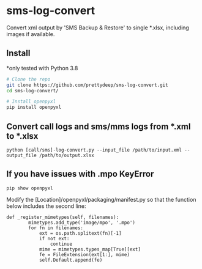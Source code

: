 # sms-log-convert
Convert xml output by 'SMS Backup & Restore' to single *.xlsx, including images if available.

## Install

*only tested with Python 3.8

```bash
# Clone the repo
git clone https://github.com/prettydeep/sms-log-convert.git
cd sms-log-convert/

# Install openpyxl
pip install openpyxl
```

## Convert call logs and sms/mms logs from *.xml to *.xlsx

```
python [call/sms]-log-convert.py --input_file /path/to/input.xml --output_file /path/to/output.xlsx
```

## If you have issues with .mpo KeyError
```
pip show openpyxl
```
Modify the [Location]/openpyxl/packaging/manifest.py so that the function below includes the second line:
```
def _register_mimetypes(self, filenames):
        mimetypes.add_type('image/mpo', '.mpo')
        for fn in filenames:
            ext = os.path.splitext(fn)[-1]
            if not ext:
                continue
            mime = mimetypes.types_map[True][ext]
            fe = FileExtension(ext[1:], mime)
            self.Default.append(fe)
```


